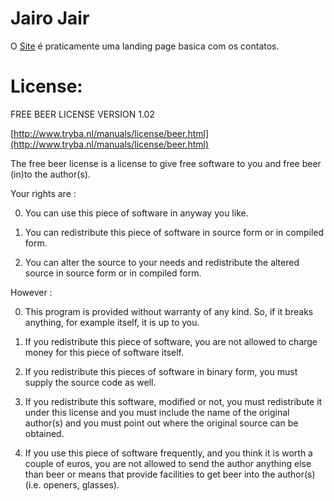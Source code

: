 Jairo Jair
=============

O [Site](http://jairojair.com) é praticamente uma landing page basica com os contatos.



License:
========

FREE BEER LICENSE VERSION 1.02
  
[http://www.tryba.nl/manuals/license/beer.html](http://www.tryba.nl/manuals/license/beer.html)

The free beer license is a license to give free software to you and free
beer (in)to the author(s).

Your rights are :

0. You can use this piece of software in anyway you like.

1. You can redistribute this piece of software in source form or in 
   compiled form. 

2. You can alter the source to your needs and redistribute the altered 
   source in source form or in compiled form.

However :

0. This program is provided without warranty of any kind. So, if it 
   breaks anything, for example itself, it is up to you. 

1. If you redistribute this piece of software, you are not allowed to 
   charge money for this piece of software itself.

2. If you redistribute this pieces of software in binary form, you must 
   supply the source code as well.

3. If you redistribute this software, modified or not, you must 
   redistribute it under this license and you must include the name of 
   the original author(s) and you must point out where the original 
   source can be obtained.

4. If you use this piece of software frequently, and you think it is 
   worth a couple of euros, you are not allowed to send the author 
   anything else than beer or means that provide facilities to get beer 
   into the author(s) (i.e. openers, glasses).

